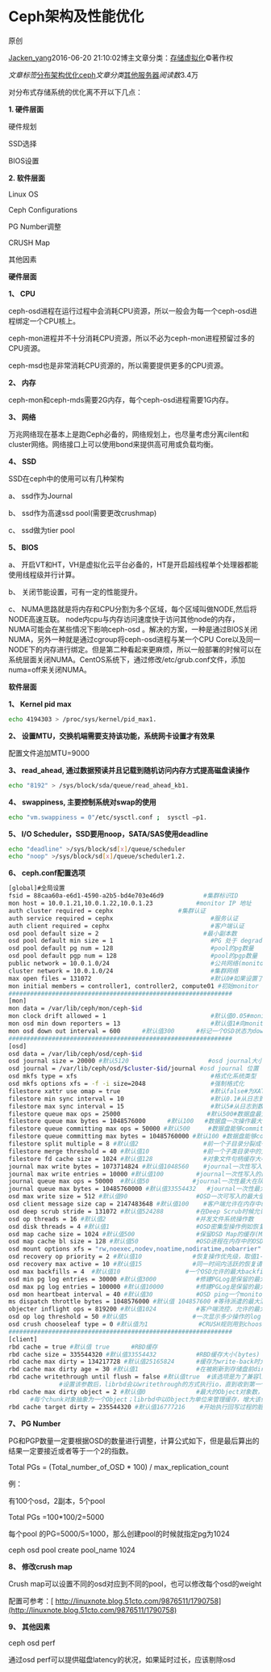 # Ceph架构及性能优化

 原创

[Jacken_yang](https://blog.51cto.com/linuxnote)2016-06-20 21:10:02博主文章分类：[存储虚拟化](https://blog.51cto.com/linuxnote/category13)©著作权

*文章标签*[分布](https://blog.51cto.com/topic/fenbu.html)[架构优化](https://blog.51cto.com/topic/jiagouyouhua.html)[ceph](https://blog.51cto.com/topic/ceph.html)*文章分类*[其他](https://blog.51cto.com/nav/server1)[服务器](https://blog.51cto.com/nav/server)*阅读数*3.4万

对分布式存储系统的优化离不开以下几点：

**1. 硬件层面**

硬件规划

SSD选择

BIOS设置

**2. 软件层面**

Linux OS

Ceph Configurations

PG Number调整

CRUSH Map

其他因素

 

**硬件层面**

**1、 CPU**

ceph-osd进程在运行过程中会消耗CPU资源，所以一般会为每一个ceph-osd进程绑定一个CPU核上。

ceph-mon进程并不十分消耗CPU资源，所以不必为ceph-mon进程预留过多的CPU资源。

ceph-msd也是非常消耗CPU资源的，所以需要提供更多的CPU资源。

**2、 内存**

ceph-mon和ceph-mds需要2G内存，每个ceph-osd进程需要1G内存。

**3、 网络**

万兆网络现在基本上是跑Ceph必备的，网络规划上，也尽量考虑分离cilent和cluster网络。网络接口上可以使用bond来提供高可用或负载均衡。

**4、 SSD**

SSD在ceph中的使用可以有几种架构

a、 ssd作为Journal

b、 ssd作为高速ssd pool(需要更改crushmap)

c、 ssd做为tier pool

**5、 BIOS**

a、 开启VT和HT，VH是虚拟化云平台必备的，HT是开启超线程单个处理器都能使用线程级并行计算。

b、 关闭节能设置，可有一定的性能提升。

c、 NUMA思路就是将内存和CPU分割为多个区域，每个区域叫做NODE,然后将NODE高速互联。 node内cpu与内存访问速度快于访问其他node的内存， NUMA可能会在某些情况下影响ceph-osd 。解决的方案，一种是通过BIOS关闭NUMA，另外一种就是通过cgroup将ceph-osd进程与某一个CPU Core以及同一NODE下的内存进行绑定。但是第二种看起来更麻烦，所以一般部署的时候可以在系统层面关闭NUMA。CentOS系统下，通过修改/etc/grub.conf文件，添加numa=off来关闭NUMA。   

 

**软件层面**

**1、 Kernel pid max**

```bash
echo 4194303 > /proc/sys/kernel/pid_max1.
```

**2、 设置MTU，交换机端需要支持该功能，系统网卡设置才有效果**

配置文件追加MTU=9000

**3、 read_ahead, 通过数据预读并且记载到随机访问内存方式提高磁盘读操作**

```bash
echo "8192" > /sys/block/sda/queue/read_ahead_kb1.
```

**4、 swappiness, 主要控制系统对swap的使用**

```bash
echo "vm.swappiness = 0"/etc/sysctl.conf ;  sysctl –p1.
```

**5、 I/O Scheduler，SSD要用noop，SATA/SAS使用deadline**

```bash
echo "deadline" >/sys/block/sd[x]/queue/scheduler
echo "noop" >/sys/block/sd[x]/queue/scheduler1.2.
```

**6、 ceph.conf配置选项**

```bash
[global]#全局设置
fsid = 88caa60a-e6d1-4590-a2b5-bd4e703e46d9           #集群标识ID 
mon host = 10.0.1.21,10.0.1.22,10.0.1.23            #monitor IP 地址
auth cluster required = cephx                  #集群认证
auth service required = cephx                           #服务认证
auth client required = cephx                            #客户端认证
osd pool default size = 2                             #最小副本数
osd pool default min size = 1                           #PG 处于 degraded 状态不影响其 IO 能力,min_size是一个PG能接受IO的最小副本数
osd pool default pg num = 128                           #pool的pg数量
osd pool default pgp num = 128                          #pool的pgp数量
public network = 10.0.1.0/24                            #公共网络(monitorIP段) 
cluster network = 10.0.1.0/24                           #集群网络
max open files = 131072                                 #默认0#如果设置了该选项，Ceph会设置系统的max open fds
mon initial members = controller1, controller2, compute01 #初始monitor (由创建monitor命令而定)
##############################################################
[mon]
mon data = /var/lib/ceph/mon/ceph-$id
mon clock drift allowed = 1                             #默认值0.05#monitor间的clock drift
mon osd min down reporters = 13                         #默认值1#向monitor报告down的最小OSD数
mon osd down out interval = 600      #默认值300      #标记一个OSD状态为down和out之前ceph等待的秒数
##############################################################
[osd]
osd data = /var/lib/ceph/osd/ceph-$id
osd journal size = 20000 #默认5120                      #osd journal大小
osd journal = /var/lib/ceph/osd/$cluster-$id/journal #osd journal 位置
osd mkfs type = xfs                                     #格式化系统类型
osd mkfs options xfs = -f -i size=2048                  #强制格式化
filestore xattr use omap = true                         #默认false#为XATTRS使用object map，EXT4文件系统时使用，XFS或者btrfs也可以使用
filestore min sync interval = 10                        #默认0.1#从日志到数据盘最小同步间隔(seconds)
filestore max sync interval = 15                        #默认5#从日志到数据盘最大同步间隔(seconds)
filestore queue max ops = 25000                        #默认500#数据盘最大接受的操作数
filestore queue max bytes = 1048576000      #默认100   #数据盘一次操作最大字节数(bytes
filestore queue committing max ops = 50000 #默认500     #数据盘能够commit的操作数
filestore queue committing max bytes = 10485760000 #默认100 #数据盘能够commit的最大字节数(bytes)
filestore split multiple = 8 #默认值2                  #前一个子目录分裂成子目录中的文件的最大数量
filestore merge threshold = 40 #默认值10               #前一个子类目录中的文件合并到父类的最小数量
filestore fd cache size = 1024 #默认值128              #对象文件句柄缓存大小
journal max write bytes = 1073714824 #默认值1048560    #journal一次性写入的最大字节数(bytes)
journal max write entries = 10000 #默认值100         #journal一次性写入的最大记录数
journal queue max ops = 50000  #默认值50            #journal一次性最大在队列中的操作数
journal queue max bytes = 10485760000 #默认值33554432   #journal一次性最大在队列中的字节数(bytes)
osd max write size = 512 #默认值90                   #OSD一次可写入的最大值(MB)
osd client message size cap = 2147483648 #默认值100    #客户端允许在内存中的最大数据(bytes)
osd deep scrub stride = 131072 #默认值524288         #在Deep Scrub时候允许读取的字节数(bytes)
osd op threads = 16 #默认值2                         #并发文件系统操作数
osd disk threads = 4 #默认值1                        #OSD密集型操作例如恢复和Scrubbing时的线程
osd map cache size = 1024 #默认值500                 #保留OSD Map的缓存(MB)
osd map cache bl size = 128 #默认值50                #OSD进程在内存中的OSD Map缓存(MB)
osd mount options xfs = "rw,noexec,nodev,noatime,nodiratime,nobarrier" #默认值rw,noatime,inode64  #Ceph OSD xfs Mount选项
osd recovery op priority = 2 #默认值10              #恢复操作优先级，取值1-63，值越高占用资源越高
osd recovery max active = 10 #默认值15              #同一时间内活跃的恢复请求数 
osd max backfills = 4  #默认值10                  #一个OSD允许的最大backfills数
osd min pg log entries = 30000 #默认值3000           #修建PGLog是保留的最大PGLog数
osd max pg log entries = 100000 #默认值10000         #修建PGLog是保留的最大PGLog数
osd mon heartbeat interval = 40 #默认值30            #OSD ping一个monitor的时间间隔（默认30s）
ms dispatch throttle bytes = 1048576000 #默认值 104857600 #等待派遣的最大消息数
objecter inflight ops = 819200 #默认值1024           #客户端流控，允许的最大未发送io请求数，超过阀值会堵塞应用io，为0表示不受限
osd op log threshold = 50 #默认值5                  #一次显示多少操作的log
osd crush chooseleaf type = 0 #默认值为1              #CRUSH规则用到chooseleaf时的bucket的类型
##############################################################
[client]
rbd cache = true #默认值 true      #RBD缓存
rbd cache size = 335544320 #默认值33554432           #RBD缓存大小(bytes)
rbd cache max dirty = 134217728 #默认值25165824      #缓存为write-back时允许的最大dirty字节数(bytes)，如果为0，使用write-through
rbd cache max dirty age = 30 #默认值1                #在被刷新到存储盘前dirty数据存在缓存的时间(seconds)
rbd cache writethrough until flush = false #默认值true  #该选项是为了兼容linux-2.6.32之前的virtio驱动，避免因为不发送flush请求，数据不回写
              #设置该参数后，librbd会以writethrough的方式执行io，直到收到第一个flush请求，才切换为writeback方式。
rbd cache max dirty object = 2 #默认值0              #最大的Object对象数，默认为0，表示通过rbd cache size计算得到，librbd默认以4MB为单位对磁盘Image进行逻辑切分
      #每个chunk对象抽象为一个Object；librbd中以Object为单位来管理缓存，增大该值可以提升性能
rbd cache target dirty = 235544320 #默认值16777216    #开始执行回写过程的脏数据大小，不能超过 rbd_cache_max_dirty1.2.3.4.5.6.7.8.9.10.11.12.13.14.15.16.17.18.19.20.21.22.23.24.25.26.27.28.29.30.31.32.33.34.35.36.37.38.39.40.41.42.43.44.45.46.47.48.49.50.51.52.53.54.55.56.57.58.59.60.61.62.63.64.65.66.67.68.69.70.
```

**7、 PG Number**

PG和PGP数量一定要根据OSD的数量进行调整，计算公式如下，但是最后算出的结果一定要接近或者等于一个2的指数。

Total PGs = (Total_number_of_OSD * 100) / max_replication_count

例：

有100个osd，2副本，5个pool

Total PGs =100*100/2=5000

每个pool 的PG=5000/5=1000，那么创建pool的时候就指定pg为1024

ceph osd pool create pool_name 1024

**8、 修改crush map**

Crush map可以设置不同的osd对应到不同的pool，也可以修改每个osd的weight

配置可参考：[ http://linuxnote.blog.51cto.com/9876511/1790758](http://linuxnote.blog.51cto.com/9876511/1790758)

**9、 其他因素**

ceph osd perf

通过osd perf可以提供磁盘latency的状况，如果延时过长，应该剔除osd